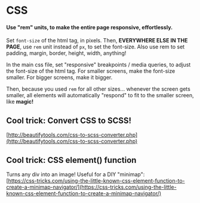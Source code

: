 # CSS

#### Use "rem" units, to make the entire page responsive, effortlessly.

Set `font-size` of the html tag, in pixels. Then, **EVERYWHERE ELSE IN THE PAGE**, use `rem` unit instead of `px`, to set the font-size. Also use rem to set padding, margin, border, height, width, anything! 

In the main css file, set "responsive" breakpoints / media queries, to adjust the font-size of the html tag. For smaller screens, make the font-size smaller. For bigger screens, make it bigger. 

Then, because you used `rem` for all other sizes... whenever the screen gets smaller, all elements will automatically "respond" to fit to the smaller screen, like **magic!**

## Cool trick: Convert CSS to SCSS!

[http://beautifytools.com/css-to-scss-converter.php](http://beautifytools.com/css-to-scss-converter.php)

## Cool trick: CSS element\(\) function

Turns any div into an image! Useful for a DIY "minimap":  
[https://css-tricks.com/using-the-little-known-css-element-function-to-create-a-minimap-navigator/](https://css-tricks.com/using-the-little-known-css-element-function-to-create-a-minimap-navigator/)



